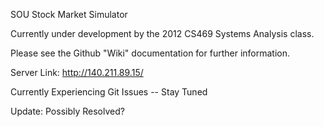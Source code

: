 SOU Stock Market Simulator

Currently under development by the 2012 CS469 Systems Analysis class.

Please see the Github "Wiki" documentation for further information.

Server Link: http://140.211.89.15/

Currently Experiencing Git Issues -- Stay Tuned

Update: Possibly Resolved?